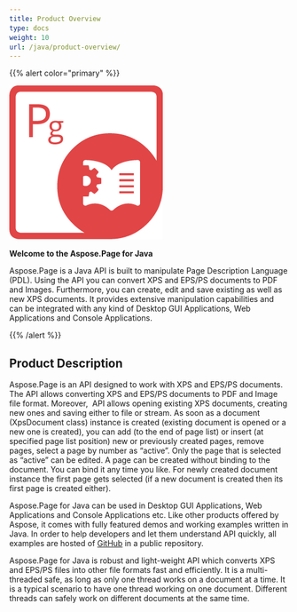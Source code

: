 ```yaml
---
title: Product Overview
type: docs
weight: 10
url: /java/product-overview/
---
```


{{% alert color="primary" %}} 

**![todo:image_alt_text](product-overview_1)**

**Welcome to the Aspose.Page for Java**

Aspose.Page is a Java API is built to manipulate Page Description Language (PDL). Using the API you can convert XPS and EPS/PS documents to PDF and Images. Furthermore, you can create, edit and save existing as well as new XPS documents. It provides extensive manipulation capabilities and can be integrated with any kind of Desktop GUI Applications, Web Applications and Console Applications. 

{{% /alert %}} 
## **Product Description**
Aspose.Page is an API designed to work with XPS and EPS/PS documents. The API allows converting XPS and EPS/PS documents to PDF and Image file format. Moreover,  API allows opening existing XPS documents, creating new ones and saving either to file or stream. As soon as a document (XpsDocument class) instance is created (existing document is opened or a new one is created), you can add (to the end of page list) or insert (at specified page list position) new or previously created pages, remove pages, select a page by number as “active”. Only the page that is selected as “active” can be edited. A page can be created without binding to the document. You can bind it any time you like. For newly created document instance the first page gets selected (if a new document is created then its first page is created either).

Aspose.Page for Java can be used in Desktop GUI Applications, Web Applications and Console Applications etc. Like other products offered by Aspose, it comes with fully featured demos and working examples written in Java. In order to help developers and let them understand API quickly, all examples are hosted of [GitHub](https://github.com/aspose-page/Aspose.Page-for-Java) in a public repository.

Aspose.Page for Java is robust and light-weight API which converts XPS and EPS/PS files into other file formats fast and efficiently. It is a multi-threaded safe, as long as only one thread works on a document at a time. It is a typical scenario to have one thread working on one document. Different threads can safely work on different documents at the same time.
